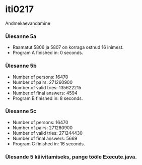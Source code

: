 # iti0217
Andmekaevandamine

### Ülesanne 5a
* Raamatut 5806 ja 5807 on korraga ostnud 16 inimest.
* Program A finished in: 0 seconds.

### Ülesanne 5b
* Number of persons: 16470
* Number of pairs: 271260900
* Number of valid tries: 135622215
* Number of final answers: 4594
* Program B finished in: 8 seconds.

### Ülesanne 5c
* Number of persons: 16470
* Number of pairs: 271260900
* Number of valid tries: 271244430
* Number of final answers: 5669
* Program C finished in: 16 seconds.

### Ülesande 5 käivitamiseks, pange tööle Execute.java.

